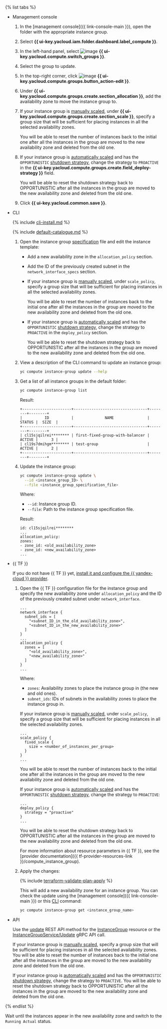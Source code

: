 {% list tabs %}

- Management console

   1. In the [management console]({{ link-console-main }}), open the folder with the appropriate instance group.
   1. Select **{{ ui-key.yacloud.iam.folder.dashboard.label_compute }}**.
   1. In the left-hand panel, select ![image](../../_assets/compute/vm-group-pic.svg) **{{ ui-key.yacloud.compute.switch_groups }}**.
   1. Select the group to update.
   1. In the top-right corner, click ![image](../../_assets/edit.svg) **{{ ui-key.yacloud.compute.groups.button_action-edit }}**.
   1. Under **{{ ui-key.yacloud.compute.groups.create.section_allocation }}**, add the availability zone to move the instance group to.
   1. If your instance group is [manually scaled](../../compute/concepts/instance-groups/scale.md#fixed-scale), under **{{ ui-key.yacloud.compute.groups.create.section_scale }}**, specify a group size that will be sufficient for placing instances in all the selected availability zones.

      You will be able to reset the number of instances back to the initial one after all the instances in the group are moved to the new availability zone and deleted from the old one.
   1. If your instance group is [automatically scaled](../../compute/concepts/instance-groups/scale.md#auto-scale) and has the `OPPORTUNISTIC` [shutdown strategy](../../compute/concepts/instance-groups/policies/deploy-policy.md#strategy), change the strategy to `PROACTIVE` in the **{{ ui-key.yacloud.compute.groups.create.field_deploy-strategy }}** field.

      You will be able to reset the shutdown strategy back to OPPORTUNISTIC after all the instances in the group are moved to the new availability zone and deleted from the old one.
   1. Click **{{ ui-key.yacloud.common.save }}**.

- CLI

   {% include [cli-install.md](../cli-install.md) %}

   {% include [default-catalogue.md](../default-catalogue.md) %}

   1. Open the instance group [specification](../../compute/concepts/instance-groups/specification.md) file and edit the instance template:

      * Add a new availability zone in the `allocation_policy` section.
      * Add the ID of the previously created subnet in the `network_interface_specs` section.
      * If your instance group is [manually scaled](../../compute/concepts/instance-groups/scale.md#fixed-scale), under `scale_policy`, specify a group size that will be sufficient for placing instances in all the selected availability zones.

         You will be able to reset the number of instances back to the initial one after all the instances in the group are moved to the new availability zone and deleted from the old one.
      * If your instance group is [automatically scaled](../../compute/concepts/instance-groups/scale.md#auto-scale) and has the `OPPORTUNISTIC` [shutdown strategy](../../compute/concepts/instance-groups/policies/deploy-policy.md#strategy), change the strategy to `PROACTIVE` in the `deploy_policy` section.

         You will be able to reset the shutdown strategy back to OPPORTUNISTIC after all the instances in the group are moved to the new availability zone and deleted from the old one.
   1. View a description of the CLI command to update an instance group:

      ```bash
      yc compute instance-group update --help
      ```

   1. Get a list of all instance groups in the default folder:

      ```bash
      yc compute instance-group list
      ```

      Result:

      ```text
      +----------------------+---------------------------------+--------+--------+
      |          ID          |              NAME               | STATUS |  SIZE  |
      +----------------------+---------------------------------+--------+--------+
      | cl15sjqilrei******** | first-fixed-group-with-balancer | ACTIVE |      3 |
      | cl19s7dmihgm******** | test-group                      | ACTIVE |      2 |
      +----------------------+---------------------------------+--------+--------+
      ```
   1. Update the instance group:

      ```bash
      yc compute instance-group update \
        --id <instance_group_ID> \
        --file <instance_group_specification_file>
      ```

      Where:

      * `--id`: Instance group ID.
      * `--file`: Path to the instance group specification file.

      Result:

      ```text
      id: cl15sjqilrei********
      ...
      allocation_policy:
      zones:
      - zone_id: <old_availability_zone>
      - zone_id: <new_availability_zone>
      ...
      ```

- {{ TF }}

   If you do not have {{ TF }} yet, [install it and configure the {{ yandex-cloud }} provider](../../tutorials/infrastructure-management/terraform-quickstart.md#install-terraform).

   1. Open the {{ TF }} configuration file for the instance group and specify the new availability zone under `allocation_policy` and the ID of the previously created subnet under `network_interface`.

      ```hcl
      ...
      network_interface {
        subnet_ids = [
          "<subnet_ID_in_the_old_availability_zone>",
          "<subnet_ID_in_the_new_availability_zone>"
        ]
      }
      ...
      allocation_policy {
        zones = [
          "<old_availability_zone>",
          "<new_availability_zone>"
        ]
      }
      ...
      ```

      Where:

      * `zones`: Availability zones to place the instance group in (the new and old ones).
      * `subnet_ids`: IDs of subnets in the availability zones to place the instance group in.

      If your instance group is [manually scaled](../../compute/concepts/instance-groups/scale.md#fixed-scale), under `scale_policy`, specify a group size that will be sufficient for placing instances in all the selected availability zones.

      ```hcl
      ...
      scale_policy {
        fixed_scale {
          size = <number_of_instances_per_group>
        }
      }
      ...
      ```

      You will be able to reset the number of instances back to the initial one after all the instances in the group are moved to the new availability zone and deleted from the old one.

      If your instance group is [automatically scaled](../../compute/concepts/instance-groups/scale.md#auto-scale) and has the `OPPORTUNISTIC` [shutdown strategy](../../compute/concepts/instance-groups/policies/deploy-policy.md#strategy), change the strategy to `PROACTIVE`:

      ```hcl
      ...
      deploy_policy {
        strategy = "proactive"
      }
      ...
      ```

      You will be able to reset the shutdown strategy back to OPPORTUNISTIC after all the instances in the group are moved to the new availability zone and deleted from the old one.

      For more information about resource parameters in {{ TF }}, see the [provider documentation]({{ tf-provider-resources-link }}/compute_instance_group).

   1. Apply the changes:

      {% include [terraform-validate-plan-apply](../../_tutorials/terraform-validate-plan-apply.md) %}

      This will add a new availability zone for an instance group. You can check the update using the [management console]({{ link-console-main }}) or this [CLI](../../cli/quickstart.md) command:

      ```bash
      yc compute instance-group get <instance_group_name>
      ```

- API

   Use the [update](../../compute/api-ref/InstanceGroup/update.md) REST API method for the [InstanceGroup](../../compute/api-ref/InstanceGroup/index.md) resource or the [InstanceGroupService/Update](../../compute/api-ref/grpc/instance_group_service.md#Update) gRPC API call.

   If your instance group is [manually scaled](../../compute/concepts/instance-groups/scale.md#fixed-scale), specify a group size that will be sufficient for placing instances in all the selected availability zones. You will be able to reset the number of instances back to the initial one after all the instances in the group are moved to the new availability zone and deleted from the old one.

   If your instance group is [automatically scaled](../../compute/concepts/instance-groups/scale.md#auto-scale) and has the `OPPORTUNISTIC` [shutdown strategy](../../compute/concepts/instance-groups/policies/deploy-policy.md#strategy), change the strategy to `PROACTIVE`. You will be able to reset the shutdown strategy back to OPPORTUNISTIC after all the instances in the group are moved to the new availability zone and deleted from the old one.

{% endlist %}

Wait until the instances appear in the new availability zone and switch to the `Running Actual` status.
